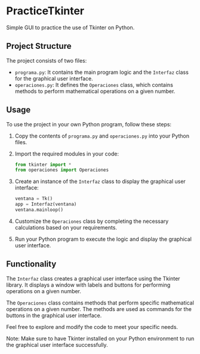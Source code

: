 # PracticeTkinter
Simple GUI to practice the use of Tkinter on Python.

## Project Structure

The project consists of two files:

- `programa.py`: It contains the main program logic and the `Interfaz` class for the graphical user interface.
- `operaciones.py`: It defines the `Operaciones` class, which contains methods to perform mathematical operations on a given number.

## Usage

To use the project in your own Python program, follow these steps:

1. Copy the contents of `programa.py` and `operaciones.py` into your Python files.

2. Import the required modules in your code:
   ```python
   from tkinter import *
   from operaciones import Operaciones
   ```

3. Create an instance of the `Interfaz` class to display the graphical user interface:
   ```python
   ventana = Tk()
   app = Interfaz(ventana)
   ventana.mainloop()
   ```

4. Customize the `Operaciones` class by completing the necessary calculations based on your requirements.

5. Run your Python program to execute the logic and display the graphical user interface.

## Functionality

The `Interfaz` class creates a graphical user interface using the Tkinter library. It displays a window with labels and buttons for performing operations on a given number.

The `Operaciones` class contains methods that perform specific mathematical operations on a given number. The methods are used as commands for the buttons in the graphical user interface.

Feel free to explore and modify the code to meet your specific needs.

Note: Make sure to have Tkinter installed on your Python environment to run the graphical user interface successfully.
